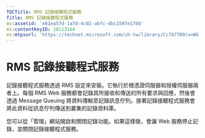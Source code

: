 ```yaml
---
TOCTitle: RMS 記錄接聽程式服務
Title: RMS 記錄接聽程式服務
ms:assetid: 'e81ea57d-1a7d-4c02-abfc-dbc1597e176b'
ms:contentKeyID: 18113164
ms:mtpsurl: 'https://technet.microsoft.com/zh-tw/library/Cc747709(v=WS.10)'
---
```


RMS 記錄接聽程式服務
====================

記錄接聽程式服務透過 RMS 設定來安裝。它執行於根憑證伺服器和授權伺服器兩者上。每個 RMS Web 服務都會記錄其所接收和傳送的所有要求與回應，然後會透過 Message Queuing 將資料傳輸至記錄訊息佇列。接著記錄接聽程式服務會將此資料從訊息佇列傳送到叢集的記錄資料庫。

您可以從「管理」網站開啟和關閉記錄功能。如果這樣做，會讓 Web 服務停止記錄，並關閉記錄接聽程式服務。
